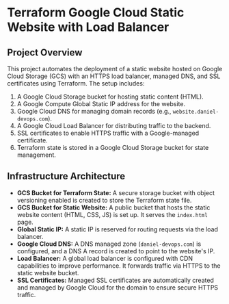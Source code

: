 # Terraform Google Cloud Static Website with Load Balancer

## Project Overview

This project automates the deployment of a static website hosted on Google Cloud Storage (GCS) with an HTTPS load balancer, managed DNS, and SSL certificates using Terraform. The setup includes:

1. A Google Cloud Storage bucket for hosting static content (HTML).
2. A Google Compute Global Static IP address for the website.
3. Google Cloud DNS for managing domain records (e.g., `website.daniel-devops.com`).
4. A Google Cloud Load Balancer for distributing traffic to the backend.
5. SSL certificates to enable HTTPS traffic with a Google-managed certificate.
6. Terraform state is stored in a Google Cloud Storage bucket for state management.

## Infrastructure Architecture

- **GCS Bucket for Terraform State:** A secure storage bucket with object versioning enabled is created to store the Terraform state file.
- **GCS Bucket for Static Website:** A public bucket that hosts the static website content (HTML, CSS, JS) is set up. It serves the `index.html` page.
- **Global Static IP:** A static IP is reserved for routing requests via the load balancer.
- **Google Cloud DNS:** A DNS managed zone (`daniel-devops.com`) is configured, and a DNS A record is created to point to the website's IP.
- **Load Balancer:** A global load balancer is configured with CDN capabilities to improve performance. It forwards traffic via HTTPS to the static website bucket.
- **SSL Certificates:** Managed SSL certificates are automatically created and managed by Google Cloud for the domain to ensure secure HTTPS traffic.

